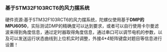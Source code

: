 ### 基于STM32F103RCT6的风力摆系统

硬件资源:基于STM32F103RCT6的风力摆系统，陀螺仪使用基于**DMP的MPU6050**，实际测试DMP的精确度可以达到要求，或者可以自行使用卡尔曼滤波来得到角度信息，通过定时器取得角度信息，通过串口可以调节电机的参数，以及可以发送运行状态曲线到上位机实时调整，外接4*4矩阵键盘对题目等信息进行设置！






























